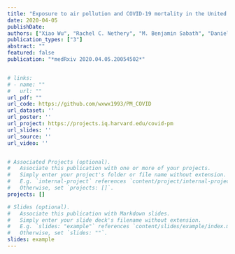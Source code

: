 ```yaml
---
title: "Exposure to air pollution and COVID-19 mortality in the United States"
date: 2020-04-05
publishDate:
authors: ["Xiao Wu", "Rachel C. Nethery", "M. Benjamin Sabath", "Danielle Braun", "Francesca Dominici"]
publication_types: ["3"]
abstract: ""
featured: false
publication: "*medRxiv 2020.04.05.20054502*"


# links:
# - name: ""
#   url: ""
url_pdf: ""
url_code: https://github.com/wxwx1993/PM_COVID
url_dataset: ''
url_poster: ''
url_project: https://projects.iq.harvard.edu/covid-pm
url_slides: ''
url_source: ''
url_video: ''


# Associated Projects (optional).
#   Associate this publication with one or more of your projects.
#   Simply enter your project's folder or file name without extension.
#   E.g. `internal-project` references `content/project/internal-project/index.md`.
#   Otherwise, set `projects: []`.
projects: []

# Slides (optional).
#   Associate this publication with Markdown slides.
#   Simply enter your slide deck's filename without extension.
#   E.g. `slides: "example"` references `content/slides/example/index.md`.
#   Otherwise, set `slides: ""`.
slides: example
---
```

